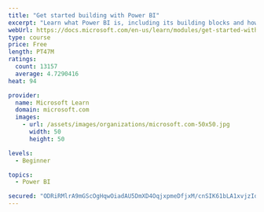 ```yaml
---
title: "Get started building with Power BI"
excerpt: "Learn what Power BI is, including its building blocks and how they work together."
webUrl: https://docs.microsoft.com/en-us/learn/modules/get-started-with-power-bi/
type: course
price: Free
length: PT47M
ratings:
  count: 13157
  average: 4.7290416
heat: 94

provider:
  name: Microsoft Learn
  domain: microsoft.com
  images:
    - url: /assets/images/organizations/microsoft.com-50x50.jpg
      width: 50
      height: 50

levels:
  - Beginner

topics:
  - Power BI

secured: "ODRiRMlrA9mGScOgHqwOiadAU5DmXD4OqjxpmeDfjxM/cnSIK61bLA1xvjzIdTZ2yd/4DPqIQLs7fOm1s35dxP1h7G29rO7YpU/gyM5YygnrbLmG81gXRAz+3PPGdt6b3MrJOyCzEQjl2soJ6GeWcrdoRtHPekQs5NFBDaqeSa/Rp9LhZnGBCudssUge2XDKcaEFEXv7gGyo3v7nE5rKGS13AMeAS6lnAGa9c0XX+z+vorEf/tjXO+ci5Dgva8hzyqpF/DK19wIiSU8VblVkO7uoIyN/40Uv7GxOm3pbd9DWoCm5gDMWxIIt2cQuuzvdsIW6QNemC73YTdIVZ7MPGPV8QSZBDZlKp0LxWeqNojEeFZRKUKGMvysaqBsT7z0um+3bqxU7n8vr4KoZAy/fiA==;gSXuZds6IGY1KG9QTwfd7w=="
---
```


